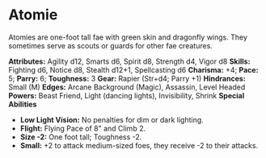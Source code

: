 # Atomie

Atomies are one-foot tall fae with green skin and dragonfly wings.
They sometimes serve as scouts or guards for other fae creatures.

**Attributes:** Agility d12, Smarts d6, Spirit d8, Strength d4, Vigor
d8
**Skills:** Fighting d6, Notice d8, Stealth d12+1, Spellcasting d6
**Charisma:** +4; **Pace:** 5; **Parry:** 6; **Toughness:** 3
**Gear:** Rapier (Str+d4; Parry +1)
**Hindrances:** Small (M)
**Edges:** Arcane Background (Magic), Assassin, Level Headed
**Powers:** Beast Friend, Light (dancing lights), Invisibility, Shrink
**Special Abilities**

- **Low Light Vision:** No penalties for dim or dark lighting.
- **Flight:** Flying Pace of 8" and Climb 2.
- **Size -2:** One foot tall; Toughness -2.
- **Small:** +2 to attack medium-sized foes, they receive -2 to their
attacks.
